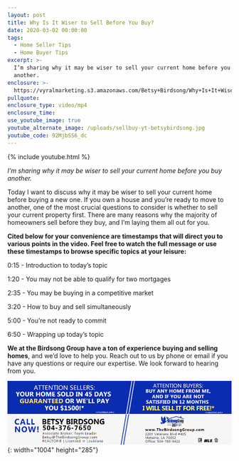 ```yaml
---
layout: post
title: Why Is It Wiser to Sell Before You Buy?
date: 2020-03-02 00:00:00
tags:
  - Home Seller Tips
  - Home Buyer Tips
excerpt: >-
  I’m sharing why it may be wiser to sell your current home before you buy
  another.
enclosure: >-
  https://vyralmarketing.s3.amazonaws.com/Betsy+Birdsong/Why+Is+It+Wiser+to+Sell+Before+You+Buy_.mp4
pullquote:
enclosure_type: video/mp4
enclosure_time:
use_youtube_image: true
youtube_alternate_image: /uploads/sellbuy-yt-betsybirdsong.jpg
youtube_code: 92MjbSS6_dc
---
```


{% include youtube.html %}

*I’m sharing why it may be wiser to sell your current home before you buy another.*

Today I want to discuss why it may be wiser to sell your current home before buying a new one. If you own a house and you’re ready to move to another, one of the most crucial questions to consider is whether to sell your current property first. There are many reasons why the majority of homeowners sell before they buy, and I’m laying them all out for you.

**Cited below for your convenience are timestamps that will direct you to various points in the video. Feel free to watch the full message or use these timestamps to browse specific topics at your leisure:&nbsp;**

0:15 - Introduction to today’s topic

1:20 - You may not be able to qualify for two mortgages

2:35 - You may be buying in a competitive market

3:20 - How to buy and sell simultaneously&nbsp;

5:00 - You’re not ready to commit

6:50 - Wrapping up today’s topic

**We at the Birdsong Group have a ton of experience buying and selling homes**, and we’d love to help you. Reach out to us by phone or email if you have any questions or require our expertise. We look forward to hearing from you.

![](/uploads/birdsong-disclaimer.jpg){: width="1004" height="285"}